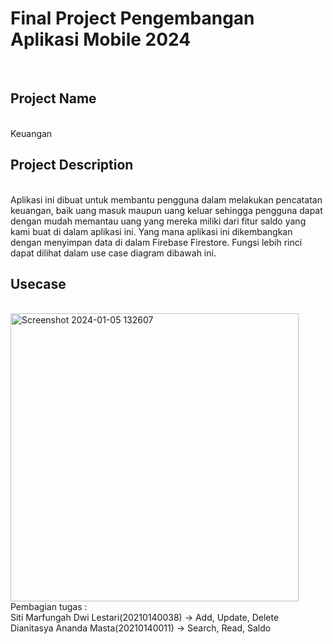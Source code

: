 <h1>Final Project Pengembangan Aplikasi Mobile 2024</h1><br>
<h2>Project Name</h2><br>
Keuangan
<br>
<h2>Project Description</h2><br>
Aplikasi ini dibuat untuk membantu pengguna dalam melakukan pencatatan keuangan, baik uang masuk maupun uang keluar sehingga pengguna dapat dengan mudah memantau uang yang mereka miliki dari fitur saldo yang kami buat di dalam aplikasi ini. Yang mana aplikasi ini dikembangkan dengan menyimpan data di dalam Firebase Firestore. Fungsi lebih rinci dapat dilihat dalam use case diagram dibawah ini.<br>
<h2>Usecase </h2><br>
<img width="461" alt="Screenshot 2024-01-05 132607" src="https://github.com/SitiMarfungahDwiLestari/Keuangan/assets/115131610/8d20e9a4-a6da-4b96-a354-4ff606a54faa">
<br>
Pembagian tugas :<br>
Siti Marfungah Dwi Lestari(20210140038) -> Add, Update, Delete<br>
Dianitasya Ananda Masta(20210140011) -> Search, Read, Saldo
